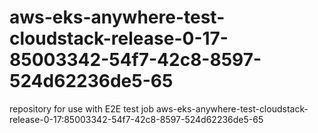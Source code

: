 # aws-eks-anywhere-test-cloudstack-release-0-17-85003342-54f7-42c8-8597-524d62236de5-65
repository for use with E2E test job aws-eks-anywhere-test-cloudstack-release-0-17:85003342-54f7-42c8-8597-524d62236de5-65
